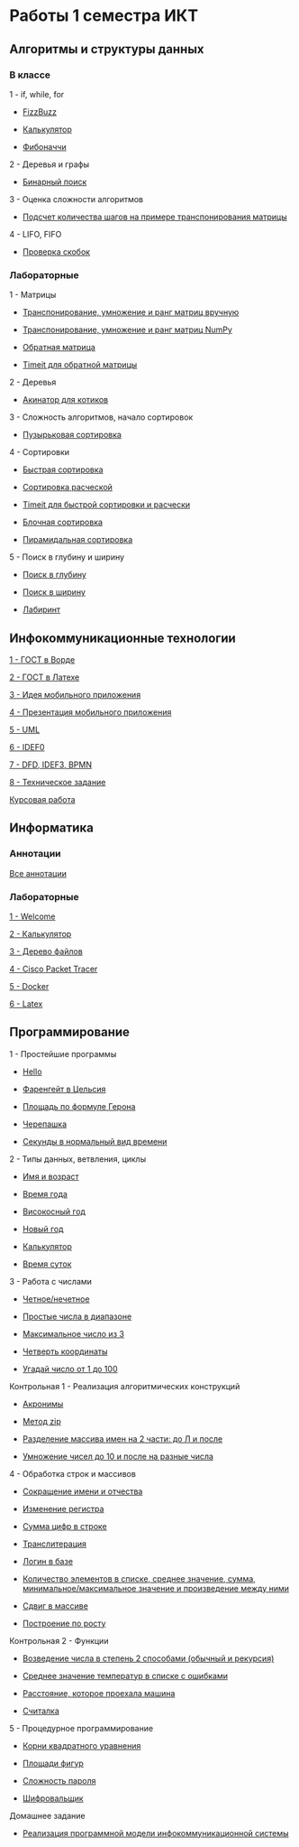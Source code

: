 # Работы 1 семестра ИКТ

## Алгоритмы и структуры данных

### В классе

1 - if, while, for

- [FizzBuzz](https://github.com/VeraKasianenko/ITMO/blob/main/ICT/1_term/Algoritms/class/class_1/FizzBuzz_t_1.py)

- [Калькулятор](https://github.com/VeraKasianenko/ITMO/blob/main/ICT/1_term/Algoritms/class/class_1/calc_t_0.py)

- [Фибоначчи](https://github.com/VeraKasianenko/ITMO/blob/main/ICT/1_term/Algoritms/class/class_1/fib_t_0.py)

2 - Деревья и графы

- [Бинарный поиск](https://github.com/VeraKasianenko/ITMO/blob/main/ICT/1_term/Algoritms/class/class_2/binary_t_1.py)

3 - Оценка сложности алгоритмов

- [Подсчет количества шагов на примере транспонирования матрицы](https://github.com/VeraKasianenko/ITMO/blob/main/ICT/1_term/Algoritms/class/class_3/3_1.py)

4 - LIFO, FIFO

- [Проверка скобок](https://github.com/VeraKasianenko/ITMO/blob/main/ICT/1_term/Algoritms/class/class_4/1.py)

### Лабораторные

1 - Матрицы

- [Транспонирование, умножение и ранг матриц вручную](https://github.com/VeraKasianenko/ITMO/blob/main/ICT/1_term/Algoritms/labs/lab_1/matrix_t_2.py)

- [Транспонирование, умножение и ранг матриц NumPy](https://github.com/VeraKasianenko/ITMO/blob/main/ICT/1_term/Algoritms/labs/lab_1/matrix_t_3.py)

- [Обратная матрица](https://github.com/VeraKasianenko/ITMO/blob/main/ICT/1_term/Algoritms/labs/lab_1/matrix_t_4.py)

- [Timeit для обратной матрицы](https://github.com/VeraKasianenko/ITMO/blob/main/ICT/1_term/Algoritms/labs/lab_1/time_t_4.py)

2 - Деревья

- [Акинатор для котиков](https://github.com/VeraKasianenko/ITMO_ICT_1_term/tree/main/Algoritms/labs/lab_2)

3 - Сложность алгоритмов, начало сортировок

- [Пузырьковая сортировка](https://github.com/VeraKasianenko/ITMO/blob/main/ICT/1_term/Algoritms/labs/lab_3/puzir.py)

4 - Сортировки

- [Быстрая сортировка](https://github.com/VeraKasianenko/ITMO/blob/main/ICT/1_term/Algoritms/labs/lab_4/soort.py)

- [Сортировка расческой](https://github.com/VeraKasianenko/ITMO/blob/main/ICT/1_term/Algoritms/labs/lab_4/sortt.py)

- [Timeit для быстрой сортировки и расчески](https://github.com/VeraKasianenko/ITMO/blob/main/ICT/1_term/Algoritms/labs/lab_4/1.2.py)

- [Блочная сортировка](https://github.com/VeraKasianenko/ITMO/blob/main/ICT/1_term/Algoritms/labs/lab_4/2.1.py)

- [Пирамидальная сортировка](https://github.com/VeraKasianenko/ITMO/blob/main/ICT/1_term/Algoritms/labs/lab_4/2.2.py)

5 - Поиск в глубину и ширину

- [Поиск в глубину](https://github.com/VeraKasianenko/ITMO/blob/main/ICT/1_term/Algoritms/labs/lab_5/2.1.py)

- [Поиск в ширину](https://github.com/VeraKasianenko/ITMO/blob/main/ICT/1_term/Algoritms/labs/lab_5/2.2.py)

- [Лабиринт](https://github.com/VeraKasianenko/ITMO/blob/main/ICT/1_term/Algoritms/labs/lab_5/3.py)

## Инфокоммуникационные технологии

[1 - ГОСТ в Ворде](https://github.com/VeraKasianenko/ITMO_ICT_1_term/tree/main/ICT/PR1)

[2 - ГОСТ в Латехе](https://github.com/VeraKasianenko/ITMO_ICT_1_term/tree/main/ICT/PR2)

[3 - Идея мобильного приложения](https://github.com/VeraKasianenko/ITMO_ICT_1_term/tree/main/ICT/PR3)

[4 - Презентация мобильного приложения](https://github.com/VeraKasianenko/ITMO_ICT_1_term/tree/main/ICT/PR4)

[5 - UML](https://github.com/VeraKasianenko/ITMO_ICT_1_term/tree/main/ICT/PR5)

[6 - IDEF0](https://github.com/VeraKasianenko/ITMO_ICT_1_term/tree/main/ICT/PR6)

[7 - DFD, IDEF3, BPMN](https://github.com/VeraKasianenko/ITMO_ICT_1_term/tree/main/ICT/PR7)

[8 - Техническое задание](https://github.com/VeraKasianenko/ITMO_ICT_1_term/tree/main/ICT/PR8)

[Курсовая работа](https://github.com/VeraKasianenko/ITMO_ICT_1_term/tree/main/ICT/KR)

## Информатика

### Аннотации

[Все аннотации](https://github.com/VeraKasianenko/ITMO_ICT_1_term/tree/main/Informatic/annotations)

### Лабораторные

[1 - Welcome](https://github.com/VeraKasianenko/ITMO/blob/main/ICT/1_term/Informatic/labs/1_lab/1_lab.bash)

[2 - Калькулятор](https://github.com/VeraKasianenko/ITMO/blob/main/ICT/1_term/Informatic/labs/2_lab/2_lab.bash)

[3 - Дерево файлов](https://github.com/VeraKasianenko/ITMO/blob/main/ICT/1_term/Informatic/labs/3_lab/3_lab.bash)

[4 - Cisco Packet Tracer](https://github.com/VeraKasianenko/ITMO_ICT_1_term/tree/main/Informatic/labs/4_lab)

[5 - Docker](https://github.com/VeraKasianenko/ITMO_ICT_1_term/tree/main/Informatic/labs/5_lab/web_server)

[6 - Latex](https://github.com/VeraKasianenko/ITMO_ICT_1_term/tree/main/Informatic/labs/6_lab)

## Программирование

1 - Простейшие программы

- [Hello](https://github.com/VeraKasianenko/ITMO/blob/main/ICT/1_term/Programming/prog_1/hello%20-%201.py)

- [Фаренгейт в Цельсия](https://github.com/VeraKasianenko/ITMO/blob/main/ICT/1_term/Programming/prog_1/temperature%20-%202.py)

- [Площадь по формуле Герона](https://github.com/VeraKasianenko/ITMO/blob/main/ICT/1_term/Programming/prog_1/geron%20-%203.py)

- [Черепашка](https://github.com/VeraKasianenko/ITMO/blob/main/ICT/1_term/Programming/prog_1/cherepaha%20-%204.2.py)

- [Секунды в нормальный вид времени](https://github.com/VeraKasianenko/ITMO/blob/main/ICT/1_term/Programming/prog_1/sec%20-%205.py)

2 - Типы данных, ветвления, циклы

- [Имя и возраст](https://github.com/VeraKasianenko/ITMO/blob/main/ICT/1_term/Programming/prog_2/name%20and%20age%20-1.py)

- [Время года](https://github.com/VeraKasianenko/ITMO/blob/main/ICT/1_term/Programming/prog_2/season%20-%202.py)

- [Високосный год](https://github.com/VeraKasianenko/ITMO/blob/main/ICT/1_term/Programming/prog_2/visok%20god%20-%203.py)

- [Новый год](https://github.com/VeraKasianenko/ITMO/blob/main/ICT/1_term/Programming/prog_2/new%20year%20-%204.py)

- [Калькулятор](https://github.com/VeraKasianenko/ITMO/blob/main/ICT/1_term/Programming/prog_2/calc%20-%205.py)

- [Время суток](https://github.com/VeraKasianenko/ITMO/blob/main/ICT/1_term/Programming/prog_2/morning%20-%206.py)

3 - Работа с числами

- [Четное/нечетное](https://github.com/VeraKasianenko/ITMO/blob/main/ICT/1_term/Programming/prog_3/chet_nechet%20-%201.py)

- [Простые числа в диапазоне](https://github.com/VeraKasianenko/ITMO/blob/main/ICT/1_term/Programming/prog_3/simple%20-%202.py)

- [Максимальное число из 3](https://github.com/VeraKasianenko/ITMO/blob/main/ICT/1_term/Programming/prog_3/max%20-%203.py)

- [Четверть координаты](https://github.com/VeraKasianenko/ITMO/blob/main/ICT/1_term/Programming/prog_3/koord%20-%204.py)

- [Угадай число от 1 до 100](https://github.com/VeraKasianenko/ITMO/blob/main/ICT/1_term/Programming/prog_3/ugad%20-%205.py)

Контрольная 1 - Реализация алгоритмических конструкций

- [Акронимы](https://github.com/VeraKasianenko/ITMO/blob/main/ICT/1_term/Programming/prog_kr1/akron%20-%201.py)

- [Метод zip](https://github.com/VeraKasianenko/ITMO/blob/main/ICT/1_term/Programming/prog_kr1/zip%20-%202.py)

- [Разделение массива имен на 2 части: до Л и после](https://github.com/VeraKasianenko/ITMO/blob/main/ICT/1_term/Programming/prog_kr1/imena%20-%203.py)

- [Умножение чисел до 10 и после на разные числа](https://github.com/VeraKasianenko/ITMO/blob/main/ICT/1_term/Programming/prog_kr1/koef%20-%204.py)

4 - Обработка строк и массивов

- [Сокращение имени и отчества](https://github.com/VeraKasianenko/ITMO/blob/main/ICT/1_term/Programming/prog_4/fio%20-%201.py)

- [Изменение регистра](https://github.com/VeraKasianenko/ITMO/blob/main/ICT/1_term/Programming/prog_4/register%20-%202.py)

- [Сумма цифр в строке](https://github.com/VeraKasianenko/ITMO/blob/main/ICT/1_term/Programming/prog_4/linesum%20-%203.py)

- [Транслитерация](https://github.com/VeraKasianenko/ITMO/blob/main/ICT/1_term/Programming/prog_4/translit%20-%204.py)

- [Логин в базе](https://github.com/VeraKasianenko/ITMO/blob/main/ICT/1_term/Programming/prog_4/login%20-%205.py)

- [Количество элементов в списке, среднее значение, сумма, минимальное/максимальное значение и произведение между ними](https://github.com/VeraKasianenko/ITMO/blob/main/ICT/1_term/Programming/prog_4/kolvospisok%20-%206.py)

- [Сдвиг в массиве](https://github.com/VeraKasianenko/ITMO/blob/main/ICT/1_term/Programming/prog_4/sdvig%20-%207.2.py)

- [Построение по росту](https://github.com/VeraKasianenko/ITMO/blob/main/ICT/1_term/Programming/prog_4/rost%20-%208.py)

Контрольная 2 - Функции

- [Возведение числа в степень 2 способами (обычный и рекурсия)](https://github.com/VeraKasianenko/ITMO/blob/main/ICT/1_term/Programming/prog_kr2/step%20-%201.py)

- [Среднее значение температур в списке с ошибками](https://github.com/VeraKasianenko/ITMO/blob/main/ICT/1_term/Programming/prog_kr2/temp%20-%202.py)

- [Расстояние, которое проехала машина](https://github.com/VeraKasianenko/ITMO/blob/main/ICT/1_term/Programming/prog_kr2/rast%20-%203.py)

- [Считалка](https://github.com/VeraKasianenko/ITMO/blob/main/ICT/1_term/Programming/prog_kr2/counting%20-%204.py)

5 - Процедурное программирование

- [Корни квадратного уравнения](https://github.com/VeraKasianenko/ITMO/blob/main/ICT/1_term/Programming/prog_5/korni%20-%201.py)

- [Площади фигур](https://github.com/VeraKasianenko/ITMO/blob/main/ICT/1_term/Programming/prog_5/square%20-%202.py)

- [Сложность пароля](https://github.com/VeraKasianenko/ITMO/blob/main/ICT/1_term/Programming/prog_5/hardpass%20-%203.py)

- [Шифровальщик](https://github.com/VeraKasianenko/ITMO/blob/main/ICT/1_term/Programming/prog_5/shifr%20-%204.py)

Домашнее задание

- [Реализация программной модели инфокоммуникационной системы](https://github.com/VeraKasianenko/ITMO_ICT_1_term/tree/main/Programming/prog_dz)

